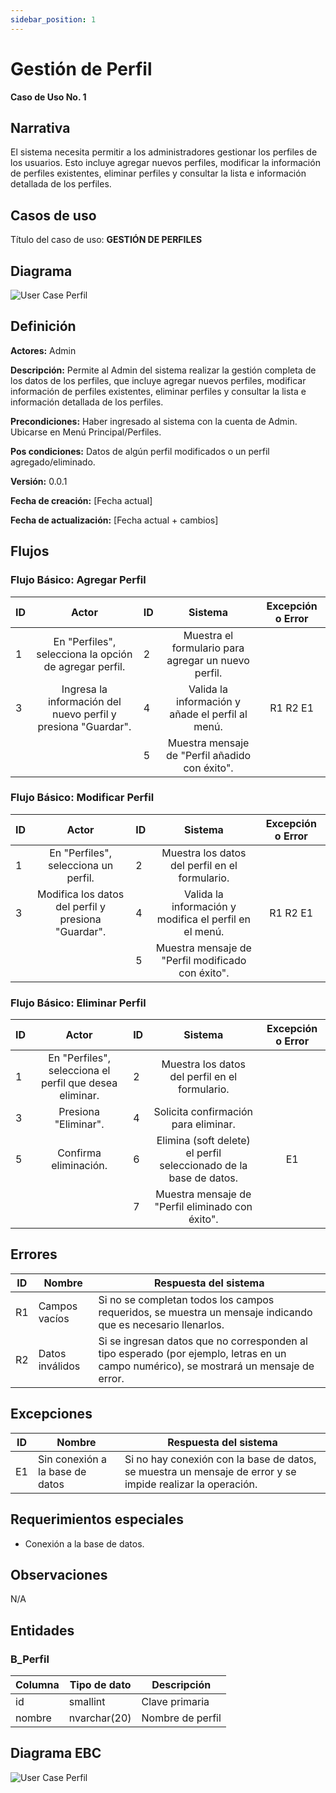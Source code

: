 ```yaml
---
sidebar_position: 1
---
```


# Gestión de Perfil

 **Caso de Uso No. 1**

## Narrativa

El sistema necesita permitir a los administradores gestionar los perfiles de los usuarios. Esto incluye agregar nuevos perfiles, modificar la información de perfiles existentes, eliminar perfiles y consultar la lista e información detallada de los perfiles.

## Casos de uso

Título del caso de uso: **GESTIÓN DE PERFILES**

## Diagrama

![User Case Perfil](/img/uc/uc_perfil.png)

## Definición

**Actores:** Admin

**Descripción:** Permite al Admin del sistema realizar la gestión completa de los datos de los perfiles, que incluye agregar nuevos perfiles, modificar información de perfiles existentes, eliminar perfiles y consultar la lista e información detallada de los perfiles.

**Precondiciones:** Haber ingresado al sistema con la cuenta de Admin. Ubicarse en Menú Principal/Perfiles.

**Pos condiciones:** Datos de algún perfil modificados o un perfil agregado/eliminado.

**Versión:** 0.0.1

**Fecha de creación:** [Fecha actual]

**Fecha de actualización:** [Fecha actual + cambios]

## Flujos

### Flujo Básico: Agregar Perfil

| ID | Actor | ID | Sistema | Excepción o Error |
|---|:---:|---|:---:|:---:|
| 1 | En "Perfiles", selecciona la opción de agregar perfil. | 2 | Muestra el formulario para agregar un nuevo perfil. |  |
| 3 | Ingresa la información del nuevo perfil y presiona "Guardar". | 4 | Valida la información y añade el perfil al menú. | R1 R2 E1 |
|  | | 5 | Muestra mensaje de "Perfil añadido con éxito". |  |

### Flujo Básico: Modificar Perfil

| ID | Actor | ID | Sistema | Excepción o Error |
|---|:---:|---|:---:|:---:|
| 1 | En "Perfiles", selecciona un perfil. | 2 | Muestra los datos del perfil en el formulario. |  |
| 3 | Modifica los datos del perfil y presiona "Guardar". | 4 | Valida la información y modifica el perfil en el menú. | R1 R2 E1 |
|  | | 5 | Muestra mensaje de "Perfil modificado con éxito". |  |

### Flujo Básico: Eliminar Perfil

| ID | Actor | ID | Sistema | Excepción o Error |
|---|:---:|---|:---:|:---:|
| 1 | En "Perfiles", selecciona el perfil que desea eliminar.  | 2 | Muestra los datos del perfil en el formulario. |  |
| 3 | Presiona "Eliminar". | 4 | Solicita confirmación para eliminar. |  |
| 5 | Confirma eliminación. | 6 | Elimina (soft delete) el perfil seleccionado de la base de datos. | E1 |
| | | 7 | Muestra mensaje de "Perfil eliminado con éxito". |  |

## Errores

| ID | Nombre | Respuesta del sistema |
|---|---|---|
| R1 | Campos vacíos | Si no se completan todos los campos requeridos, se muestra un mensaje indicando que es necesario llenarlos. |
| R2 | Datos inválidos | Si se ingresan datos que no corresponden al tipo esperado (por ejemplo, letras en un campo numérico), se mostrará un mensaje de error. |

## Excepciones

| ID | Nombre | Respuesta del sistema |
|---|---|---|
| E1 | Sin conexión a la base de datos | Si no hay conexión con la base de datos, se muestra un mensaje de error y se impide realizar la operación. |

## Requerimientos especiales

* Conexión a la base de datos.

## Observaciones

N/A

## Entidades

### B_Perfil

| Columna       | Tipo de dato | Descripción           |
|---------------|--------------|-----------------------|
| id            | smallint     | Clave primaria        |
| nombre        | nvarchar(20) | Nombre de perfil      |

## Diagrama EBC

![User Case Perfil](../../EBC/EBC_Gestion_De_Perfil.png)
